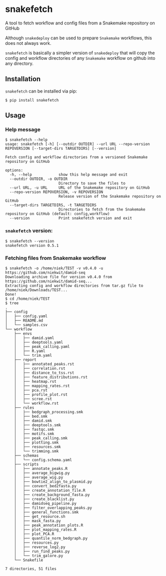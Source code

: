# snakefetch
A tool to fetch workflow and config files from a Snakemake repository on GitHub

Although `snakedeploy` can be used to prepare `Snakemake` workflows, this does not always work.

`snakefetch` is basically a simpler version of `snakedeploy` that will copy the config and workflow directories of any `Snakemake` workflow on github into any directory.

## Installation

`snakefetch` can be installed via pip:

```shell
$ pip install snakefetch
```

## Usage

### Help message

```shell
$ snakefetch --help
usage: snakefetch [-h] [--outdir OUTDIR] --url URL --repo-version REPOVERSION [--target-dirs TARGETDIRS] [--version]

Fetch config and workflow directories from a versioned Snakemake repository on GitHub

options:
  -h, --help            show this help message and exit
  --outdir OUTDIR, -o OUTDIR
                        Directory to save the files to
  --url URL, -u URL     URL of the Snakemake repository on GitHub
  --repo-version REPOVERSION, -v REPOVERSION
                        Release version of the Snakemake repository on GitHub
  --target-dirs TARGETDIRS, -t TARGETDIRS
                        Directories to fetch from the Snakemake repository on GitHub (default: config,workflow)
  --version             Print snakefetch version and exit
```

### `snakefetch` version:

```shell
$ snakefetch --version
snakefetch version 0.5.1
```

### Fetching files from Snakemake workflow

```shell
$ snakefetch -o /home/niek/TEST -v v0.4.0 -u https://github.com/niekwit/damid-seq
Downloading archive file for version v0.4.0 from https://github.com/niekwit/damid-seq...
Extracting config and workflow directories from tar.gz file to /home/niek/Downloads/TEST...
Done!
$ cd /home/niek/TEST
$ tree
.
├── config
│   ├── config.yaml
│   ├── README.md
│   └── samples.csv
└── workflow
    ├── envs
    │   ├── damid.yaml
    │   ├── deeptools.yaml
    │   ├── peak_calling.yaml
    │   ├── R.yaml
    │   └── trim.yaml
    ├── report
    │   ├── annotated_peaks.rst
    │   ├── correlation.rst
    │   ├── distance_to_tss.rst
    │   ├── feature_distributions.rst
    │   ├── heatmap.rst
    │   ├── mapping_rates.rst
    │   ├── pca.rst
    │   ├── profile_plot.rst
    │   ├── scree.rst
    │   └── workflow.rst
    ├── rules
    │   ├── bedgraph_processing.smk
    │   ├── bed.smk
    │   ├── damid.smk
    │   ├── deeptools.smk
    │   ├── fastqc.smk
    │   ├── motifs.smk
    │   ├── peak_calling.smk
    │   ├── plotting.smk
    │   ├── resources.smk
    │   └── trimming.smk
    ├── schemas
    │   └── config.schema.yaml
    ├── scripts
    │   ├── annotate_peaks.R
    │   ├── average_bigwig.py
    │   ├── average_wig.py
    │   ├── bowtie2_align_to_plasmid.py
    │   ├── convert_bed2fasta.py
    │   ├── create_annotation_file.R
    │   ├── create_background_fasta.py
    │   ├── create_blacklist.py
    │   ├── damidseq_pipeline.py
    │   ├── filter_overlapping_peaks.py
    │   ├── general_functions.smk
    │   ├── get_resource.sh
    │   ├── mask_fasta.py
    │   ├── peak_annotation_plots.R
    │   ├── plot_mapping_rates.R
    │   ├── plot_PCA.R
    │   ├── quantile_norm_bedgraph.py
    │   ├── resources.py
    │   ├── reverse_log2.py
    │   ├── run_find_peaks.py
    │   └── trim_galore.py
    └── Snakefile

7 directories, 51 files
```
